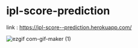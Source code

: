 # ipl-score-prediction

link : https://ipl-score--prediction.herokuapp.com/

![ezgif com-gif-maker (1)](https://user-images.githubusercontent.com/68145022/121819499-0cbb2f80-ccab-11eb-841d-e40e0106d29f.gif)
